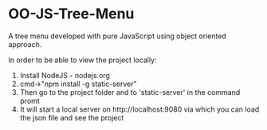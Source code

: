 # OO-JS-Tree-Menu
A tree menu developed with pure JavaScript using object oriented approach.

In order to be able to view the project locally:

1. Install NodeJS - nodejs.org
2. cmd->"npm install -g static-server"
3. Then go to the project folder and to 'static-server' in the command promt
4. It will start a local server on http://localhost:9080 via which you can load the json file and see the project
